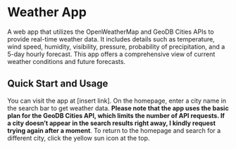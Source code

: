 # Weather App
A web app that utilizes the OpenWeatherMap and GeoDB Cities APIs to provide real-time weather data. It includes details such as temperature, wind speed, humidity, visibility, pressure, probability of precipitation, and a 5-day hourly forecast. This app offers a comprehensive view of current weather conditions and future forecasts.

## Quick Start and Usage
You can visit the app at [insert link]. On the homepage, enter a city name in the search bar to get weather data. **Please note that the app uses the basic plan for the GeoDB Cities API, which limits the number of API requests. If a city doesn’t appear in the search results right away, I kindly request trying again after a moment**. To return to the homepage and search for a different city, click the yellow sun icon at the top.

